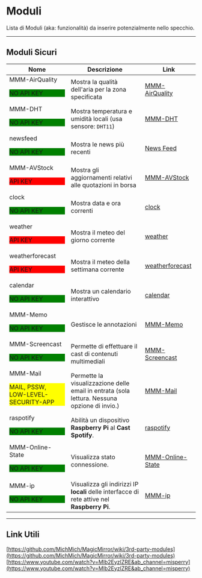 # Moduli

Lista di Moduli (aka: funzionalità) da inserire potenzialmente nello specchio.

---

## Moduli Sicuri

| Nome                                                                                | Descrizione                                                                                  | Link                                                                              |
| ----------------------------------------------------------------------------------- | -------------------------------------------------------------------------------------------- | --------------------------------------------------------------------------------- |
| MMM-AirQuality <p style="background-color:green;">NO API KEY</p>                    | Mostra la qualità dell'aria per la zona specificata                                          | [MMM-AirQuality](https://github.com/CFenner/MMM-AirQuality)                       |
| MMM-DHT <p style="background-color:green;">NO API KEY</p>                           | Mostra temperatura e umidità locali (usa sensore: `DHT11`)                                   | [MMM-DHT](https://github.com/bernardpletikosa/MMM-DHT-Sensor)                     |
| newsfeed <p style="background-color:green;">NO API KEY</p>                          | Mostra le news più recenti                                                                   | [News Feed](https://docs.magicmirror.builders/modules/newsfeed.html)              |
| MMM-AVStock <p style="background-color:red;">API KEY</p>                            | Mostra gli aggiornamenti relativi alle quotazioni in borsa                                   | [MMM-AVStock](https://github.com/lavolp3/MMM-AVStock)                             |
| clock <p style="background-color:green;">NO API KEY</p>                             | Mostra data e ora correnti                                                                   | [clock](https://docs.magicmirror.builders/modules/clock.html)                     |
| weather <p style="background-color:red;">API KEY</p>                                | Mostra il meteo del giorno corrente                                                          | [weather](https://docs.magicmirror.builders/modules/weather.html)                 |
| weatherforecast <p style="background-color:red;">API KEY</p>                        | Mostra il meteo della settimana corrente                                                     | [weatherforecast](https://docs.magicmirror.builders/modules/weatherforecast.html) |
| calendar <p style="background-color:green;">NO API KEY</p>                          | Mostra un calendario interattivo                                                             | [calendar](https://docs.magicmirror.builders/modules/calendar.html)               |
| MMM-Memo <p style="background-color:green;">NO API KEY</p>                          | Gestisce le annotazioni                                                                      | [MMM-Memo](https://github.com/schnibel/MMM-Memo)                                  |
| MMM-Screencast <p style="background-color:green;">NO API KEY</p>                    | Permette di effettuare il cast di contenuti multimediali                                     | [MMM-Screencast](https://github.com/kevinatown/MMM-Screencast)                    |
| MMM-Mail <p style="background-color:yellow;">MAIL, PSSW, LOW-LEVEL-SECURITY-APP</p> | Permette la visualizzazione delle email in entrata (sola lettura. Nessuna opzione di invio.) | [MMM-Mail](https://github.com/MMPieps/MMM-Mail)                                   |
| raspotify <p style="background-color:green;">NO API KEY</p>                         | Abilità un dispositivo __Raspberry Pi__ al __Cast Spotify__.                                 | [raspotify](https://github.com/dtcooper/)                                         |
| MMM-Online-State <p style="background-color:green;">NO API KEY</p>                  | Visualizza stato connessione.                                                                | [MMM-Online-State](https://github.com/Legion2/MMM-Online-State)                   |
| MMM-ip <p style="background-color:green;">NO API KEY</p>                            | Visualizza gli indirizzi IP __locali__ delle interfacce di rete attive nel __Raspberry Pi__. | [MMM-ip](https://github.com/fewieden/MMM-ip)                                      |

---

## Link Utili

[https://github.com/MichMich/MagicMirror/wiki/3rd-party-modules](https://github.com/MichMich/MagicMirror/wiki/3rd-party-modules)
[https://www.youtube.com/watch?v=Mlb2EyzlZRE&ab_channel=misperry](https://www.youtube.com/watch?v=Mlb2EyzlZRE&ab_channel=misperry)
